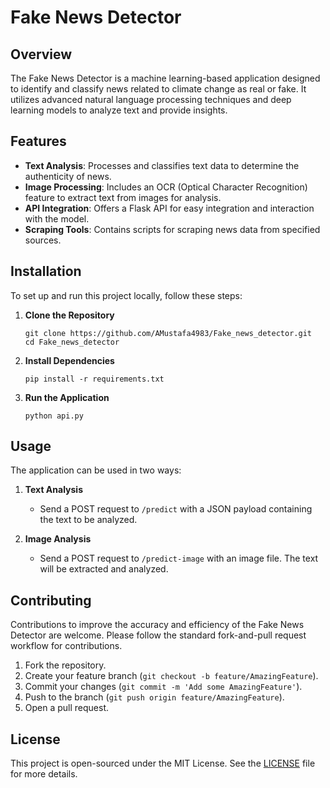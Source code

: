 # Fake News Detector

## Overview
The Fake News Detector is a machine learning-based application designed to identify and classify news related to climate change as real or fake. It utilizes advanced natural language processing techniques and deep learning models to analyze text and provide insights.

## Features
- **Text Analysis**: Processes and classifies text data to determine the authenticity of news.
- **Image Processing**: Includes an OCR (Optical Character Recognition) feature to extract text from images for analysis.
- **API Integration**: Offers a Flask API for easy integration and interaction with the model.
- **Scraping Tools**: Contains scripts for scraping news data from specified sources.

## Installation

To set up and run this project locally, follow these steps:

1. **Clone the Repository**
   ```
   git clone https://github.com/AMustafa4983/Fake_news_detector.git
   cd Fake_news_detector
   ```

2. **Install Dependencies**
   ```
   pip install -r requirements.txt
   ```

3. **Run the Application**
   ```
   python api.py
   ```

## Usage

The application can be used in two ways:

1. **Text Analysis**
   - Send a POST request to `/predict` with a JSON payload containing the text to be analyzed.

2. **Image Analysis**
   - Send a POST request to `/predict-image` with an image file. The text will be extracted and analyzed.

## Contributing

Contributions to improve the accuracy and efficiency of the Fake News Detector are welcome. Please follow the standard fork-and-pull request workflow for contributions.

1. Fork the repository.
2. Create your feature branch (`git checkout -b feature/AmazingFeature`).
3. Commit your changes (`git commit -m 'Add some AmazingFeature'`).
4. Push to the branch (`git push origin feature/AmazingFeature`).
5. Open a pull request.

## License

This project is open-sourced under the MIT License. See the [LICENSE](LICENSE) file for more details.
